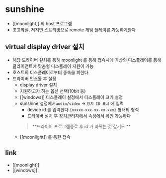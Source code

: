 # sunshine
- [[moonlight]] 의 host 프로그램
- 초고화질, 저지연 스트리밍으로 remote 게임 플레이를 가능하게한다

## virtual display driver 설치
- 해당 드라이버 설치를 통해 moonlight 를 통해 접속시에 가상의 디스플레이를 통해 클라이언트에 맞춤형 디스플레이 지원이 가능
- 호스트의 디스플레이로부터 종속을 피한다
- 드라이버 인스톨 후 설정
  - display driver 설치
  - 지원하고자 하는 옵션 선택(10bit 등)
  - [[windows]] 디스플레이 설정에서 디스플레이 크기 설정
  - sunshine 설정에서`audio/video` -> `장치 ID 표시` 에 입력
    - device id 를 입력한다 `{xxxxx-xxx-xx-xx-xxx}` 형태의 형식
    - 드라이버 설치 후 장치관리자에서 속성에서 확인 가능하다
    > **드라이버 프로그램종료 후 id 가 바뀌는 것 같기도 **
  - [[moonlight]] 를 통한 접속

## link
- [[moonlight]]
- [[windows]]
